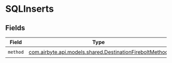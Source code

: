 # SQLInserts


## Fields

| Field                                                                                                       | Type                                                                                                        | Required                                                                                                    | Description                                                                                                 |
| ----------------------------------------------------------------------------------------------------------- | ----------------------------------------------------------------------------------------------------------- | ----------------------------------------------------------------------------------------------------------- | ----------------------------------------------------------------------------------------------------------- |
| `method`                                                                                                    | [com.airbyte.api.models.shared.DestinationFireboltMethod](../../models/shared/DestinationFireboltMethod.md) | :heavy_check_mark:                                                                                          | N/A                                                                                                         |